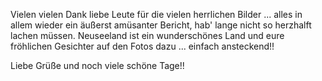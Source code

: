Vielen vielen Dank liebe Leute für die vielen herrlichen Bilder ... alles in allem wieder ein äußerst amüsanter Bericht, hab' lange nicht so herzhalft lachen müssen. Neuseeland ist ein wunderschönes Land und eure fröhlichen Gesichter auf den Fotos dazu ... einfach ansteckend!!

Liebe Grüße und noch viele schöne Tage!!